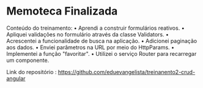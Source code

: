 # Memoteca Finalizada

Conteúdo do treinamento:
•	Aprendi a construir formulários reativos.
•	Apliquei validações no formulário através da classe Validators.
•	Acrescentei a funcionalidade de busca na aplicação.
•	Adicionei paginação aos dados.
•	Enviei parâmetros na URL por meio do HttpParams.
•	Implementei a função "favoritar".
•	Utilizei o serviço Router para recarregar um componente.


Link do repositório :
https://github.com/eduevangelista/treinanento2-crud-angular
